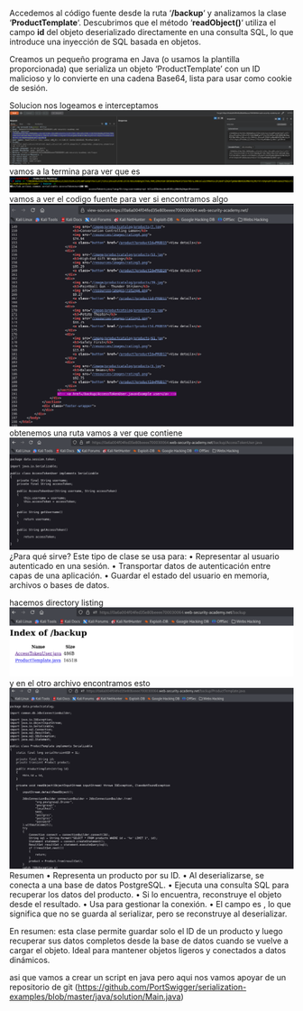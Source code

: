 Accedemos al código fuente desde la ruta ‘**/backup**‘ y analizamos la clase ‘**ProductTemplate**‘. Descubrimos que el método ‘**readObject()**‘ utiliza el campo **id** del objeto deserializado directamente en una consulta SQL, lo que introduce una inyección de SQL basada en objetos.

Creamos un pequeño programa en Java (o usamos la plantilla proporcionada) que serializa un objeto ‘ProductTemplate’ con un ID malicioso y lo convierte en una cadena Base64, lista para usar como cookie de sesión.

Solucion
nos logeamos e interceptamos
![Pasted_image_20250827000628.png](/Imagenes/Pasted_image_20250827000628.png)
vamos a la termina para ver que es
![Pasted_image_20250827000810.png](/Imagenes/Pasted_image_20250827000810.png)
vamos a ver el codigo fuente para ver si encontramos algo
![Pasted_image_20250827000852.png](/Imagenes/Pasted_image_20250827000852.png)
obtenemos una ruta vamos a ver que contiene
![Pasted_image_20250827000946.png](/Imagenes/Pasted_image_20250827000946.png)
¿Para qué sirve?
Este tipo de clase se usa para:
• 	Representar al usuario autenticado en una sesión.
• 	Transportar datos de autenticación entre capas de una aplicación.
• 	Guardar el estado del usuario en memoria, archivos o bases de datos.

hacemos directory listing
![Pasted_image_20250827002446.png](/Imagenes/Pasted_image_20250827002446.png)
y en el otro archivo encontramos esto
![Pasted_image_20250827002617.png](/Imagenes/Pasted_image_20250827002617.png)
Resumen 
• 	Representa un producto por su ID.
• 	Al deserializarse, se conecta a una base de datos PostgreSQL.
• 	Ejecuta una consulta SQL para recuperar los datos del producto.
• 	Si lo encuentra, reconstruye el objeto  desde el resultado.
• 	Usa  para gestionar la conexión.
• 	El campo  es , lo que significa que no se guarda al serializar, pero se reconstruye al deserializar.

En resumen: esta clase permite guardar solo el ID de un producto y luego recuperar sus datos completos desde la base de datos cuando se vuelve a cargar el objeto. Ideal para mantener objetos ligeros y conectados a datos dinámicos.

asi que vamos a crear un script en java pero aqui nos vamos apoyar de un repositorio de git (https://github.com/PortSwigger/serialization-examples/blob/master/java/solution/Main.java)
